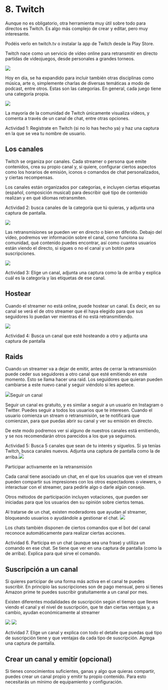 # 8. Twitch

Aunque no es obligatorio, otra herramienta muy útil sobre todo para directos es Twitch. Es algo más complejo de crear y editar, pero muy interesante.

Podéis verlo en twitch.tv o instalar la app de Twitch desde la Play Store.

Twitch nace como un servicio de vídeo online para retransmitir en directo partidas de videojuegos, desde personales a grandes torneos.

<img src="media/image34.gif" id="image34">

Hoy en día, se ha expandido para incluir también otras disciplinas como música, arte o, simplemente charlas de diversas temáticas a modo de podcast, entre otros. Estas son las categorías. En general, cada juego tiene una categoría propia.

<img src="media/image35.png" id="image35">

La mayoría de la comunidad de Twitch únicamente visualiza vídeos, y comenta a través de un canal de chat, entre otras opciones.

Actividad 1: Regístrate en Twitch (si no lo has hecho ya) y haz una captura en la que se vea tu nombre de usuario.

## Los canales

Twitch se organiza por canales. Cada streamer o persona que emite contenidos, crea su propio canal y, si quiere, configurar ciertos aspectos como los horarios de emisión, iconos o comandos de chat personalizados, y ciertas recompensas.

Los canales están organizados por categorías, e incluyen ciertas etiquetas (español, composición musical) para describir qué tipo de contenido realizan y en qué idiomas retransmiten.

Actividad 2: busca canales de la categoría que tú quieras, y adjunta una captura de pantalla.

<img src="media/image36.png" id="image36">

Las retransmisiones se pueden ver en directo o bien en diferido. Debajo del vídeo, podremos ver información sobre el canal, como funciona su comunidad, qué contenido puedes encontrar, así como cuantos usuarios están viendo el directo, si sigues o no el canal y un botón para suscripciones.

<img src="media/image37.png" id="image37">

Actividad 3: Elige un canal, adjunta una captura como la de arriba y explica cuál es la categoría y las etiquetas de ese canal.<br>

## Hostear

Cuando el streamer no está online, puede hostear un canal. Es decir, en su canal se verá el de otro streamer que él haya elegido para que sus seguidores lo puedan ver mientras él no está retransmitiendo.

<img src="media/image38.png" id="image38">

Actividad 4: Busca un canal que esté hosteando a otro y adjunta una captura de pantalla

## Raids

Cuando un streamer va a dejar de emitir, antes de cerrar la retransmisión puede ceder sus seguidores a otro canal que esté emitiendo en este momento. Esto se llama hacer una raid. Los seguidores que quieran pueden cambiarse a este nuevo canal y seguir viéndolo si les apetece.

<img src="media/image39.png" id="image39">Seguir un canal

Seguir un canal es gratuito, y es similar a seguir a un usuario en Instagram o Twitter. Puedes seguir a todos los usuarios que te interesen. Cuando el usuario comienza un stream o retransmisión, se te notificará que comienzan, para que puedas abrir su canal y ver su emisión en directo.

De este modo podremos ver si alguno de nuestros canales está emitiendo, y se nos recomendarán otros parecidos a los que ya seguimos.

Actividad 5: Busca 5 canales que sean de tu interés y síguelos. Si ya tenías Twitch, busca canales nuevos. Adjunta una captura de pantalla como la de arriba.<img src="media/image40.png" id="image40">

Participar activamente en la retransmisión

Cada canal tiene asociado un chat, en el que los usuarios que ven el stream pueden compartir sus impresiones con los otros espectadores o viewers, o interactuar con el streamer, para pedirle algo o darle algún consejo.

Otros métodos de participación incluyen votaciones, que pueden ser iniciadas para que los usuarios den su opinión sobre ciertos temas.

Al tratarse de un chat, existen moderadores que ayudan al streamer, bloqueando usuarios o ayudándole a gestionar el chat. <img src="media/image41.png" id="image41">

Los chats también disponen de ciertos comandos que el bot del canal reconoce automáticamente para realizar ciertas acciones.

Actividad 6. Participa en un chat (aunque sea una frase) y utiliza un comando en ese chat. Se tiene que ver en una captura de pantalla (como la de arriba). Explica para qué sirve el comando.

## Suscripción a un canal

Si quieres participar de una forma más activa en el canal te puedes suscribir. En principio las suscripciones son de pago mensual, pero si tienes Amazon prime te puedes suscribir gratuitamente a un canal por mes.

Existen diferentes modalidades de suscripción según el tiempo que lleves viendo el canal y el nivel de suscripción, que te dan ciertas ventajas y, a cambio, ayudan económicamente al streamer

<img src="media/image42.png" id="image42">

<img src="media/image43.png" id="image43">

Actividad 7. Elige un canal y explica con todo el detalle que puedas qué tipo de suscripción tiene y que ventajas da cada tipo de suscripción. Agrega una captura de pantalla.

## Crear un canal y emitir (opcional)

Si tienes conocimientos suficientes, ganas y algo que quieras compartir, puedes crear un canal propio y emitir tu propio contenido. Para esto necesitarás un mínimo de equipamiento y configuración. 

